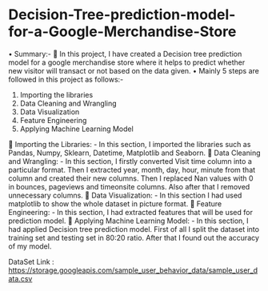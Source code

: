 # Decision-Tree-prediction-model-for-a-Google-Merchandise-Store

•	Summary:-
	In this project, I have created a Decision tree prediction model for a google merchandise store where it helps to predict whether new visitor will transact or not based on the data given.
•	Mainly 5 steps are followed in this project as follows:-
1.	Importing the libraries
2.	Data Cleaning and Wrangling
3.	Data Visualization
4.	Feature Engineering
5.	Applying Machine Learning Model

	Importing the Libraries: - In this section, I imported the libraries such as Pandas, Numpy, Sklearn, Datetime, Matplotlib and Seaborn.
	Data Cleaning and Wrangling: - In this section, I firstly converted Visit time column into a particular format. Then I extracted year, month, day, hour, minute from that column and created their new columns. Then I replaced Nan values with 0 in bounces, pageviews and timeonsite columns. Also after that I removed unnecessary columns.
	Data Visualization: - In this section I had used matplotlib to show the whole dataset in picture format.
	Feature Engineering: - In this section, I had extracted features that will be used for prediction model.
	Applying Machine Learning Model: - In this section, I had applied Decision tree prediction model. First of all I split the dataset into training set and testing set in 80:20 ratio. After that I found out the accuracy of my model.

DataSet Link : https://storage.googleapis.com/sample_user_behavior_data/sample_user_data.csv
